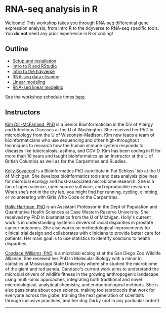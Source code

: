 # RNA-seq analysis in R

Welcome! This workshop takes you through RNA-seq differential gene expression analysis, from intro R to the tidyverse to RNA-seq specific tools. You **do not** need any prior experience in R or coding!

## Outline

* [Setup and installation][lesson0]
* [Intro to R and RStudio][lesson1]
* [Intro to the tidyverse][lesson2]
* [RNA-seq data cleaning][lesson3]
* [Linear modeling][lesson4.1]
* [RNA-seq linear modeling][lesson4.2]

See the workshop schedule times [here](outline.md).

## Instructors

[Kim Dill-McFarland, PhD](https://kdillmcfarland.github.io/) is a Senior Bioinformatician in the Div of Allergy and Infectious Diseases at the U of Washington. She received her PhD in microbiology from the U of Wisconsin-Madison. Kim now leads a team of bioinformaticians who use sequencing and other high-throughput techniques to research how the human immune system responds to diseases like tuberculosis, asthma, and COVID. Kim has been coding in R for more than 10 years and taught bioinformatics as an Instructor at the U of British Columbia as well as for the Carpentries and RLadies.

[Kelly Sovacool](https://sovacool.dev/) is a Bioinformatics PhD candidate in Pat Schloss’ lab at the U of Michigan. She develops bioinformatics tools and data analysis pipelines for microbial ecology and host-associated microbiome research. She is a fan of open science, open source software, and reproducible research. When she’s not in the dry lab, you might find her running, cycling, climbing, or volunteering with Girls Who Code or the Carpentries.

[Holly Hartman, PhD](https://holly-hartman.com/) is an Assistant Professor in the Dept of Population and Quantitative Health Sciences at Case Western Reserve University. She received my PhD in biostatistics from the U of Michigan. Holly's current work is in understanding systemic drivers of racial disparities in prostate cancer outcomes. She also works on methodological improvements for clinical trial design and collaborates with clinicians to provide better care for patients. Her main goal is to use statistics to identify solutions to health disparities.

[Candace Williams, PhD](https://github.com/clw224) is a microbial ecologist at the San Diego Zoo Wildlife Alliance. She received her PhD in Molecular Biology with a minor in statistics at Mississippi State University where she studied the microbiome of the giant and red panda. Candace's current work aims to understand the microbial drivers of wildlife fitness in the growing anthropogenic landscape using multi-omic approaches, integrating both traditional and novel microbiological, analytical chemistry, and endocrinological methods. She is also passionate about open science, making tools/protocols that work for everyone across the globe, training the next generation of scientists through inclusive practices, and her dog Darby (not in any particular order!). 

***

[lesson0]: https://bigslu.github.io/2022_ASM_Microbe_RNAseq/0_welcome/0_install.html
[lesson1]: https://bigslu.github.io/2022_ASM_Microbe_RNAseq/1_introR/1_intro-R.html
[lesson2]: https://bigslu.github.io/2022_ASM_Microbe_RNAseq/2_tidyverse/2_tidyverse.html
[lesson3]: https://bigslu.github.io/2022_ASM_Microbe_RNAseq/3_RNAseq_cleaning/3_RNAseq_cleaning.html
[lesson4.1]: https://bigslu.github.io/2022_ASM_Microbe_RNAseq/4_linear_models/4.1_linear-models.html
[lesson4.2]: https://bigslu.github.io/2022_ASM_Microbe_RNAseq/4_linear_models/4.2_linear_model_rnaseq.html
